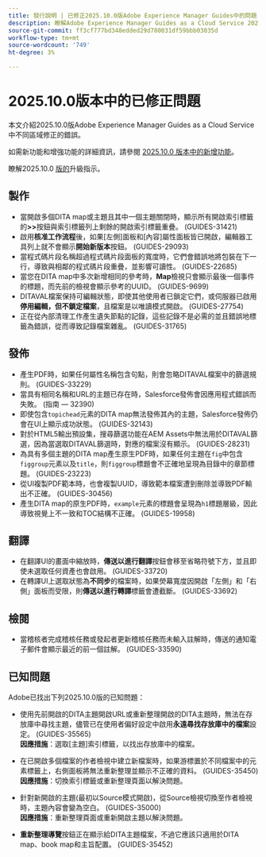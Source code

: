 ```yaml
---
title: 發行說明 | 已修正2025.10.0版Adobe Experience Manager Guides中的問題
description: 瞭解Adobe Experience Manager Guides as a Cloud Service 2025.10.0版中的錯誤修正。
source-git-commit: ff3cf777bd348edded29d780031df59bbb03035d
workflow-type: tm+mt
source-wordcount: '749'
ht-degree: 3%

---
```


# 2025.10.0版本中的已修正問題

本文介紹2025.10.0版Adobe Experience Manager Guides as a Cloud Service中不同區域修正的錯誤。

如需新功能和增強功能的詳細資訊，請參閱 [2025.10.0 版本中的新增功能](whats-new-2025-10-0.md)。

瞭解2025.10.0 [版的](upgrade-instructions-2025-10-0.md)升級指示。

## 製作

- 當開啟多個DITA map或主題且其中一個主題關閉時，顯示所有開啟索引標籤的&#x200B;**>>**&#x200B;按鈕與索引標籤列上剩餘的開啟索引標籤重疊。 (GUIDES-31421)
- 啟用&#x200B;**核准工作流程**&#x200B;後，如果[左側]面板和[內容]屬性面板皆已開啟，編輯器工具列上就不會顯示&#x200B;**開始新版本**&#x200B;按鈕。 (GUIDES-29093)
- 當程式碼片段名稱超過程式碼片段面板的寬度時，它們會錯誤地將包裝在下一行，導致與相鄰的程式碼片段重疊，並影響可讀性。 (GUIDES-22685)
- 當您在DITA map中多次新增相同的參考時，**Map**&#x200B;檢視只會顯示最後一個事件的標題，而先前的檢視會顯示參考的UUID。 (GUIDES-9699)
- DITAVAL檔案保持可編輯狀態，即使其他使用者已鎖定它們，或伺服器已啟用&#x200B;**停用編輯，但不鎖定檔案**，且檔案是以唯讀模式開啟。 (GUIDES-27754)
- 正在從內部清理工作產生遺失節點的記錄，這些記錄不是必需的並且錯誤地標籤為錯誤，從而導致記錄檔案雜亂。 (GUIDES-31765)


## 發佈

- 產生PDF時，如果任何屬性名稱包含句點，則會忽略DITAVAL檔案中的篩選規則。 (GUIDES-33229)
- 當具有相同名稱和URL的主題已存在時，Salesforce發佈會因應用程式錯誤而失敗。 (指南 — 32390)
- 即使包含`topichead`元素的DITA map無法發佈其內的主題，Salesforce發佈仍會在UI上顯示成功狀態。 (GUIDES-32143)
- 對於HTML5輸出預設集，搜尋篩選功能在AEM Assets中無法用於DITAVAL篩選，因為當選取DITAVAL篩選時，對應的檔案沒有顯示。 (GUIDES-28231)
- 為具有多個主題的DITA map產生原生PDF時，如果任何主題在`fig`中包含`figgroup`元素以及`title`，則`figgroup`標題會不正確地呈現為目錄中的章節標題。 (GUIDES-23223)
- 從UI複製PDF範本時，也會複製UUID，導致範本檔案遭到刪除並導致PDF輸出不正確。 (GUIDES-30456)
- 產生DITA map的原生PDF時，`example`元素的標題會呈現為`h1`標題層級，因此導致視覺上不一致和TOC結構不正確。 (GUIDES-19958)

## 翻譯

- 在翻譯UI的畫面中縮放時，**傳送以進行翻譯**&#x200B;按鈕會移至省略符號下方，並且即使未選取任何資產也會啟用。 (GUIDES-33720)
- 在轉譯UI上選取狀態為&#x200B;**不同步**&#x200B;的檔案時，如果熒幕寬度因開啟「左側」和「右側」面板而受限，則&#x200B;**傳送以進行轉譯**&#x200B;標籤會遭截斷。 (GUIDES-33692)

## 檢閱

- 當稽核者完成稽核任務或發起者更新稽核任務而未輸入註解時，傳送的通知電子郵件會顯示最近的前一個註解。 (GUIDES-33590)

## 已知問題

Adobe已找出下列2025.10.0版的已知問題：

- 使用先前開啟的DITA主題開啟URL或重新整理開啟的DITA主題時，無法在存放庫中尋找主題，儘管已在使用者偏好設定中啟用&#x200B;**永遠尋找存放庫中的檔案**&#x200B;設定。 (GUIDES-35565)<br>**因應措施**：選取[主題]索引標籤，以找出存放庫中的檔案。

- 在已開啟多個檔案的作者檢視中建立新檔案時，如果游標置於不同檔案中的元素標籤上，右側面板將無法重新整理並顯示不正確的資料。 (GUIDES-35450)<br>**因應措施**：切換索引標籤或重新整理頁面以解決問題。

- 針對新開啟的主題(最初以Source模式開啟)，從Source檢視切換至作者檢視時，主題內容會變為空白。 (GUIDES-35000)<br>**因應措施**：重新整理頁面或重新開啟主題以解決問題。

- **重新整理導覽**&#x200B;按鈕正在顯示給DITA主題檔案，不過它應該只適用於DITA map、book map和主旨配置。 (GUIDES-35452)






